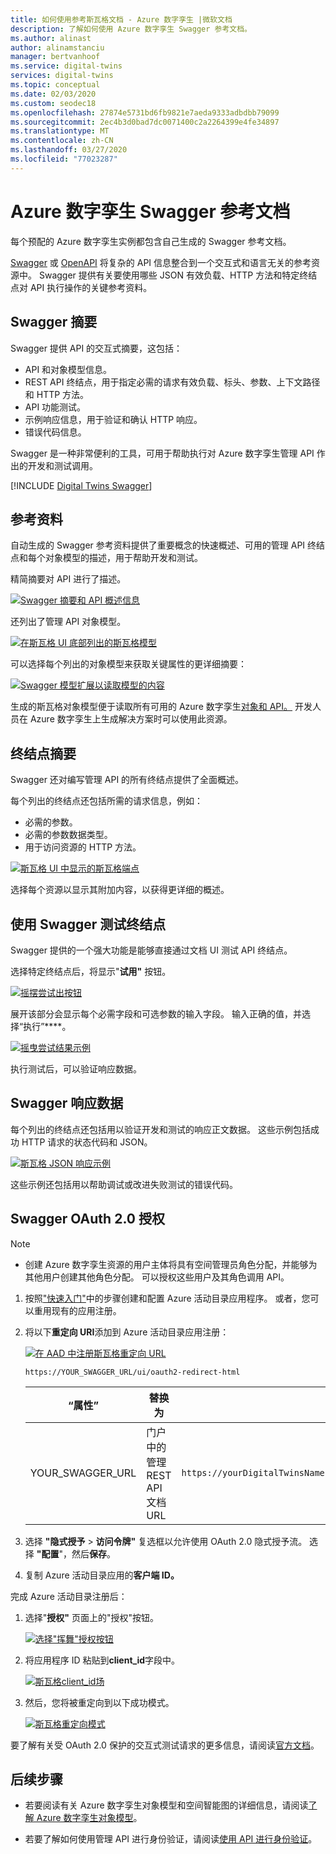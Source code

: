 ```yaml
---
title: 如何使用参考斯瓦格文档 - Azure 数字孪生 |微软文档
description: 了解如何使用 Azure 数字孪生 Swagger 参考文档。
ms.author: alinast
author: alinamstanciu
manager: bertvanhoof
ms.service: digital-twins
services: digital-twins
ms.topic: conceptual
ms.date: 02/03/2020
ms.custom: seodec18
ms.openlocfilehash: 27874e5731bd6fb9821e7aeda9333adbdbb79099
ms.sourcegitcommit: 2ec4b3d0bad7dc0071400c2a2264399e4fe34897
ms.translationtype: MT
ms.contentlocale: zh-CN
ms.lasthandoff: 03/27/2020
ms.locfileid: "77023287"
---
```

# <a name="azure-digital-twins-swagger-reference-documentation"></a>Azure 数字孪生 Swagger 参考文档

每个预配的 Azure 数字孪生实例都包含自己生成的 Swagger 参考文档。

[Swagger](https://swagger.io/) 或 [OpenAPI](https://www.openapis.org/) 将复杂的 API 信息整合到一个交互式和语言无关的参考资源中。 Swagger 提供有关要使用哪些 JSON 有效负载、HTTP 方法和特定终结点对 API 执行操作的关键参考资料。

## <a name="swagger-summary"></a>Swagger 摘要

Swagger 提供 API 的交互式摘要，这包括：

* API 和对象模型信息。
* REST API 终结点，用于指定必需的请求有效负载、标头、参数、上下文路径和 HTTP 方法。
* API 功能测试。
* 示例响应信息，用于验证和确认 HTTP 响应。
* 错误代码信息。

Swagger 是一种非常便利的工具，可用于帮助执行对 Azure 数字孪生管理 API 作出的开发和测试调用。

[!INCLUDE [Digital Twins Swagger](../../includes/digital-twins-swagger.md)]

## <a name="reference-material"></a>参考资料

自动生成的 Swagger 参考资料提供了重要概念的快速概述、可用的管理 API 终结点和每个对象模型的描述，用于帮助开发和测试。

精简摘要对 API 进行了描述。

[![Swagger 摘要和 API 概述信息](media/how-to-use-swagger/swagger-management-top-img.png)](media/how-to-use-swagger/swagger-management-top-img.png#lightbox)

还列出了管理 API 对象模型。

[![在斯瓦格 UI 底部列出的斯瓦格模型](media/how-to-use-swagger/swagger-management-models-img.png)](media/how-to-use-swagger/swagger-management-models-img.png#lightbox)

可以选择每个列出的对象模型来获取关键属性的更详细摘要：

[![Swagger 模型扩展以读取模型的内容](media/how-to-use-swagger/swagger-management-model-img.png)](media/how-to-use-swagger/swagger-management-model-img.png#lightbox)

生成的斯瓦格对象模型便于读取所有可用的 Azure 数字孪生[对象和 API。](./concepts-objectmodel-spatialgraph.md) 开发人员在 Azure 数字孪生上生成解决方案时可以使用此资源。

## <a name="endpoint-summary"></a>终结点摘要

Swagger 还对编写管理 API 的所有终结点提供了全面概述。

每个列出的终结点还包括所需的请求信息，例如：

* 必需的参数。
* 必需的参数数据类型。
* 用于访问资源的 HTTP 方法。

[![斯瓦格 UI 中显示的斯瓦格端点](media/how-to-use-swagger/swagger-management-endpoints-img.png)](media/how-to-use-swagger/swagger-management-endpoints-img.png#lightbox)

选择每个资源以显示其附加内容，以获得更详细的概述。

## <a name="use-swagger-to-test-endpoints"></a>使用 Swagger 测试终结点

Swagger 提供的一个强大功能是能够直接通过文档 UI 测试 API 终结点。

选择特定终结点后，将显示"**试用"** 按钮。

[![摇摆尝试出按钮](media/how-to-use-swagger/swagger-management-try-img.png)](media/how-to-use-swagger/swagger-management-try-img.png#lightbox)

展开该部分会显示每个必需字段和可选参数的输入字段。 输入正确的值，并选择“执行”****。

[![摇曳尝试结果示例](media/how-to-use-swagger/swagger-management-tried-img.png)](media/how-to-use-swagger/swagger-management-tried-img.png#lightbox)

执行测试后，可以验证响应数据。

## <a name="swagger-response-data"></a>Swagger 响应数据

每个列出的终结点还包括用以验证开发和测试的响应正文数据。 这些示例包括成功 HTTP 请求的状态代码和 JSON。

[![斯瓦格 JSON 响应示例](media/how-to-use-swagger/swagger-management-response-img.png)](media/how-to-use-swagger/swagger-management-response-img.png#lightbox)

这些示例还包括用以帮助调试或改进失败测试的错误代码。

## <a name="swagger-oauth-20-authorization"></a>Swagger OAuth 2.0 授权

> [!NOTE]
> * 创建 Azure 数字孪生资源的用户主体将具有空间管理员角色分配，并能够为其他用户创建其他角色分配。 可以授权这些用户及其角色调用 API。

1. 按照["快速入门"](quickstart-view-occupancy-dotnet.md#set-permissions-for-your-app)中的步骤创建和配置 Azure 活动目录应用程序。 或者，您可以重用现有的应用注册。

1. 将以下**重定向 URI**添加到 Azure 活动目录应用注册：

    [![在 AAD 中注册斯瓦格重定向 URL](media/how-to-use-swagger/swagger-aad-redirect-url-registration.png)](media/how-to-use-swagger/swagger-aad-redirect-url-registration.png#lightbox)

    ```plaintext
    https://YOUR_SWAGGER_URL/ui/oauth2-redirect-html
    ```
    | “属性”  | 替换为 | 示例 |
    |---------|---------|---------|
    | YOUR_SWAGGER_URL | 门户中的管理 REST API 文档 URL  | `https://yourDigitalTwinsName.yourLocation.azuresmartspaces.net/management/swagger` |

1. 选择 **"隐式授予** > **访问令牌"** 复选框以允许使用 OAuth 2.0 隐式授予流。 选择 **"配置**"，然后**保存**。

1. 复制 Azure 活动目录应用的**客户端 ID。**

完成 Azure 活动目录注册后：

1. 选择"**授权"** 页面上的"授权"按钮。

    [![选择"挥舞"授权按钮](media/how-to-use-swagger/swagger-select-authorize-btn.png)](media/how-to-use-swagger/swagger-select-authorize-btn.png#lightbox)

1. 将应用程序 ID 粘贴到**client_id**字段中。

    [![斯瓦格client_id场](media/how-to-use-swagger/swagger-auth-form.png)](media/how-to-use-swagger/swagger-auth-form.png#lightbox)

1. 然后，您将被重定向到以下成功模式。

    [![斯瓦格重定向模式](media/how-to-use-swagger/swagger-auth-redirect-img.png)](media/how-to-use-swagger/swagger-auth-redirect-img.png#lightbox)

要了解有关受 OAuth 2.0 保护的交互式测试请求的更多信息，请阅读[官方文档](https://swagger.io/docs/specification/authentication/oauth2/)。

## <a name="next-steps"></a>后续步骤

- 若要阅读有关 Azure 数字孪生对象模型和空间智能图的详细信息，请阅读[了解 Azure 数字孪生对象模型](./concepts-objectmodel-spatialgraph.md)。

- 若要了解如何使用管理 API 进行身份验证，请阅读[使用 API 进行身份验证](./security-authenticating-apis.md)。
